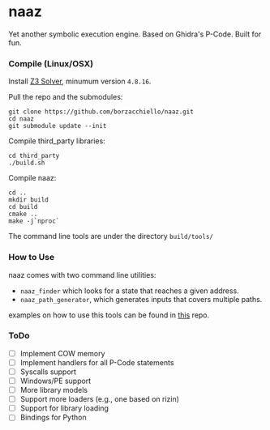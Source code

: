 # naaz

Yet another symbolic execution engine. Based on Ghidra's P-Code. Built for fun.

### Compile (Linux/OSX)

Install [Z3 Solver](https://github.com/Z3Prover/z3), minumum version `4.8.16`.

Pull the repo and the submodules:

```
git clone https://github.com/borzacchiello/naaz.git
cd naaz
git submodule update --init
```

Compile third_party libraries:

```
cd third_party
./build.sh
```

Compile naaz:

```
cd ..
mkdir build
cd build
cmake ..
make -j`nproc`
```

The command line tools are under the directory `build/tools/`

### How to Use

naaz comes with two command line utilities:
- `naaz_finder` which looks for a state that reaches a given address.
- `naaz_path_generator`, which generates inputs that covers multiple paths.

examples on how to use this tools can be found in [this](https://github.com/borzacchiello/naaz-tests) repo.

### ToDo

- [ ] Implement COW memory
- [ ] Implement handlers for all P-Code statements
- [ ] Syscalls support
- [ ] Windows/PE support
- [ ] More library models
- [ ] Support more loaders (e.g., one based on rizin)
- [ ] Support for library loading
- [ ] Bindings for Python
